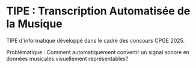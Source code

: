 # TIPE : Transcription Automatisée de la Musique
TIPE d'informatique développé dans le cadre des concours CPGE 2025. 

Problématique : Comment automatiquement convertir un signal sonore en données musicales visuellement représentables?
